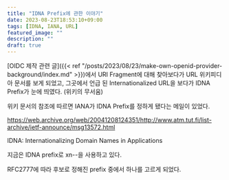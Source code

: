 ```yaml
---
title: "IDNA Prefix에 관한 이야기"
date: 2023-08-23T18:53:10+09:00
tags: [IDNA, IANA, URL]
featured_image: ""
description: ""
draft: true
---
```


[OIDC 제작 관련 글]({{< ref "/posts/2023/08/23/make-own-openid-provider-background/index.md" >}})에서
URI Fragment에 대해 찾아보다가 URL 위키피디아 문서를 보게 되었고,
그곳에서 언급 된 Internationalized URL을 보다가 IDNA Prefix가 눈에 띄였다.
(위키의 무서움)

위키 문서의 참조에 따르면 IANA가 IDNA Prefix를 정하게 됐다는 메일이 있었다.

https://web.archive.org/web/20041208124351/http://www.atm.tut.fi/list-archive/ietf-announce/msg13572.html

IDNA: Internationalizing Domain Names in Applications

지금은 IDNA prefix로 xn--을 사용하고 있다.

RFC2777에 따라 후보로 정해진 prefix 중에서 하나를 고르게 되었다.
